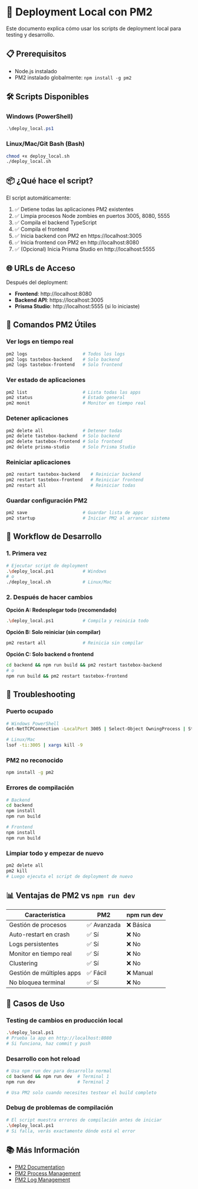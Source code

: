 # 🚀 Deployment Local con PM2

Este documento explica cómo usar los scripts de deployment local para testing y desarrollo.

## 📋 Prerequisitos

- Node.js instalado
- PM2 instalado globalmente: `npm install -g pm2`

## 🛠️ Scripts Disponibles

### Windows (PowerShell)
```powershell
.\deploy_local.ps1
```

### Linux/Mac/Git Bash (Bash)
```bash
chmod +x deploy_local.sh
./deploy_local.sh
```

## 📦 ¿Qué hace el script?

El script automáticamente:

1. ✅ Detiene todas las aplicaciones PM2 existentes
2. ✅ Limpia procesos Node zombies en puertos 3005, 8080, 5555
3. ✅ Compila el backend TypeScript
4. ✅ Compila el frontend
5. ✅ Inicia backend con PM2 en https://localhost:3005
6. ✅ Inicia frontend con PM2 en http://localhost:8080
7. ✅ (Opcional) Inicia Prisma Studio en http://localhost:5555

## 🌐 URLs de Acceso

Después del deployment:

- **Frontend**: http://localhost:8080
- **Backend API**: https://localhost:3005
- **Prisma Studio**: http://localhost:5555 (si lo iniciaste)

## 📝 Comandos PM2 Útiles

### Ver logs en tiempo real
```bash
pm2 logs                     # Todos los logs
pm2 logs tastebox-backend    # Solo backend
pm2 logs tastebox-frontend   # Solo frontend
```

### Ver estado de aplicaciones
```bash
pm2 list                     # Lista todas las apps
pm2 status                   # Estado general
pm2 monit                    # Monitor en tiempo real
```

### Detener aplicaciones
```bash
pm2 delete all               # Detener todas
pm2 delete tastebox-backend  # Solo backend
pm2 delete tastebox-frontend # Solo frontend
pm2 delete prisma-studio     # Solo Prisma Studio
```

### Reiniciar aplicaciones
```bash
pm2 restart tastebox-backend    # Reiniciar backend
pm2 restart tastebox-frontend   # Reiniciar frontend
pm2 restart all                 # Reiniciar todas
```

### Guardar configuración PM2
```bash
pm2 save                     # Guardar lista de apps
pm2 startup                  # Iniciar PM2 al arrancar sistema
```

## 🔄 Workflow de Desarrollo

### 1. Primera vez
```bash
# Ejecutar script de deployment
.\deploy_local.ps1           # Windows
# o
./deploy_local.sh            # Linux/Mac
```

### 2. Después de hacer cambios

**Opción A: Redesplegar todo (recomendado)**
```bash
.\deploy_local.ps1           # Compila y reinicia todo
```

**Opción B: Solo reiniciar (sin compilar)**
```bash
pm2 restart all              # Reinicia sin compilar
```

**Opción C: Solo backend o frontend**
```bash
cd backend && npm run build && pm2 restart tastebox-backend
# o
npm run build && pm2 restart tastebox-frontend
```

## 🐛 Troubleshooting

### Puerto ocupado
```bash
# Windows PowerShell
Get-NetTCPConnection -LocalPort 3005 | Select-Object OwningProcess | Stop-Process -Force

# Linux/Mac
lsof -ti:3005 | xargs kill -9
```

### PM2 no reconocido
```bash
npm install -g pm2
```

### Errores de compilación
```bash
# Backend
cd backend
npm install
npm run build

# Frontend
npm install
npm run build
```

### Limpiar todo y empezar de nuevo
```bash
pm2 delete all
pm2 kill
# Luego ejecuta el script de deployment de nuevo
```

## 📊 Ventajas de PM2 vs `npm run dev`

| Característica | PM2 | npm run dev |
|---|---|---|
| Gestión de procesos | ✅ Avanzada | ❌ Básica |
| Auto-restart en crash | ✅ Sí | ❌ No |
| Logs persistentes | ✅ Sí | ❌ No |
| Monitor en tiempo real | ✅ Sí | ❌ No |
| Clustering | ✅ Sí | ❌ No |
| Gestión de múltiples apps | ✅ Fácil | ❌ Manual |
| No bloquea terminal | ✅ Sí | ❌ No |

## 🎯 Casos de Uso

### Testing de cambios en producción local
```bash
.\deploy_local.ps1
# Prueba la app en http://localhost:8080
# Si funciona, haz commit y push
```

### Desarrollo con hot reload
```bash
# Usa npm run dev para desarrollo normal
cd backend && npm run dev  # Terminal 1
npm run dev                # Terminal 2

# Usa PM2 solo cuando necesites testear el build completo
```

### Debug de problemas de compilación
```bash
# El script muestra errores de compilación antes de iniciar
.\deploy_local.ps1
# Si falla, verás exactamente dónde está el error
```

## 📚 Más Información

- [PM2 Documentation](https://pm2.keymetrics.io/docs/usage/quick-start/)
- [PM2 Process Management](https://pm2.keymetrics.io/docs/usage/process-management/)
- [PM2 Log Management](https://pm2.keymetrics.io/docs/usage/log-management/)
